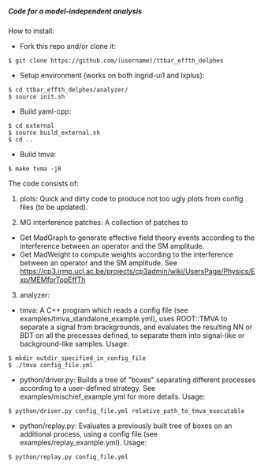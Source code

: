 ##### Code for a model-independent analysis ####

How to install:
 * Fork this repo and/or clone it: 
```
$ git clone https://github.com/(username)/ttbar_effth_delphes
```
 
 * Setup environment (works on both ingrid-ui1 and lxplus):
```
$ cd ttbar_effth_delphes/analyzer/
$ source init.sh
```

 * Build yaml-cpp: 
```
$ cd external 
$ source build_external.sh
$ cd ..
```

 * Build tmva:
```
$ make tvma -j8 
```


The code consists of:

1) plots: 
Quick and dirty code to produce not too ugly plots from config files (to be updated).

2) MG interference patches:
A collection of patches to
 * Get MadGraph to generate effective field theory events according to the interference between an operator and the SM amplitude.
 * Get MadWeight to compute weights according to the interference between an operator and the SM amplitude. See https://cp3.irmp.ucl.ac.be/projects/cp3admin/wiki/UsersPage/Physics/Exp/MEMforTopEffTh

3) analyzer:
 * tmva: A C++ program which reads a config file (see examples/tmva_standalone_example.yml), uses ROOT::TMVA to separate a signal from brackgrounds, and evaluates the resulting NN or BDT on all the processes defined, to separate them into signal-like or background-like samples. Usage: 
```
$ mkdir outdir_specified_in_config_file
$ ./tmva config_file.yml
```

 * python/driver.py: Builds a tree of "boxes" separating different processes according to a user-defined strategy. See examples/mischief_example.yml for more details. Usage: 
```
$ python/driver.py config_file.yml relative_path_to_tmva_executable
```

 * python/replay.py: Evaluates a previously built tree of boxes on an additional process, using a config file (see examples/replay_example.yml). Usage:
```
$ python/replay.py config_file.yml
```

